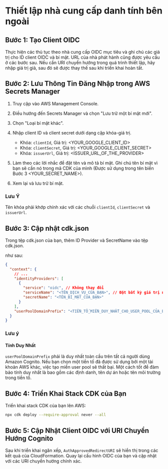 # Thiết lập nhà cung cấp danh tính bên ngoài

## Bước 1: Tạo Client OIDC

Thực hiện các thủ tục theo nhà cung cấp OIDC mục tiêu và ghi chú các giá trị cho ID client OIDC và bí mật. URL của nhà phát hành cũng được yêu cầu ở các bước sau. Nếu cần URI chuyển hướng trong quá trình thiết lập, hãy nhập giá trị giả, sau đó sẽ được thay thế sau khi triển khai hoàn tất.

## Bước 2: Lưu Thông Tin Đăng Nhập trong AWS Secrets Manager

1. Truy cập vào AWS Management Console.
2. Điều hướng đến Secrets Manager và chọn "Lưu trữ một bí mật mới".
3. Chọn "Loại bí mật khác".
4. Nhập client ID và client secret dưới dạng cặp khóa-giá trị.

   - Khóa: `clientId`, Giá trị: <YOUR_GOOGLE_CLIENT_ID>
   - Khóa: `clientSecret`, Giá trị: <YOUR_GOOGLE_CLIENT_SECRET>
   - Khóa: `issuerUrl`, Giá trị: <ISSUER_URL_OF_THE_PROVIDER>

5. Làm theo các lời nhắc để đặt tên và mô tả bí mật. Ghi chú tên bí mật vì bạn sẽ cần nó trong mã CDK của mình (Được sử dụng trong tên biến Bước 3 <YOUR_SECRET_NAME>).
6. Xem lại và lưu trữ bí mật.

### Lưu Ý

Tên khóa phải khớp chính xác với các chuỗi `clientId`, `clientSecret` và `issuerUrl`.

## Bước 3: Cập nhật cdk.json

Trong tệp cdk.json của bạn, thêm ID Provider và SecretName vào tệp cdk.json.

như sau:

```json
{
  "context": {
    // ...
    "identityProviders": [
      {
        "service": "oidc", // Không thay đổi
        "serviceName": "<TÊN_DỊCH_VỤ_CỦA_BẠN>", // Đặt bất kỳ giá trị nào bạn muốn
        "secretName": "<TÊN_BÍ_MẬT_CỦA_BẠN>"
      }
    ],
    "userPoolDomainPrefix": "<TIỀN_TỐ_MIỀN_DUY_NHẤT_CHO_USER_POOL_CỦA_BẠN>"
  }
}
```

### Lưu ý

#### Tính Duy Nhất

`userPoolDomainPrefix` phải là duy nhất toàn cầu trên tất cả người dùng Amazon Cognito. Nếu bạn chọn một tiền tố đã được sử dụng bởi một tài khoản AWS khác, việc tạo miền user pool sẽ thất bại. Một cách tốt để đảm bảo tính duy nhất là bao gồm các định danh, tên dự án hoặc tên môi trường trong tiền tố.

## Bước 4: Triển Khai Stack CDK của Bạn

Triển khai stack CDK của bạn lên AWS:

```sh
npx cdk deploy --require-approval never --all
```

## Bước 5: Cập Nhật Client OIDC với URI Chuyển Hướng Cognito

Sau khi triển khai ngăn xếp, `AuthApprovedRedirectURI` sẽ hiển thị trong các kết quả của CloudFormation. Quay lại cấu hình OIDC của bạn và cập nhật với các URI chuyển hướng chính xác.